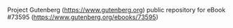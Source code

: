 Project Gutenberg (https://www.gutenberg.org) public repository for
eBook #73595 (https://www.gutenberg.org/ebooks/73595)
